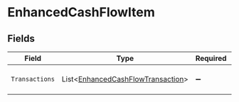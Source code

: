 # EnhancedCashFlowItem


## Fields

| Field                                                                                   | Type                                                                                    | Required                                                                                | Description                                                                             |
| --------------------------------------------------------------------------------------- | --------------------------------------------------------------------------------------- | --------------------------------------------------------------------------------------- | --------------------------------------------------------------------------------------- |
| `Transactions`                                                                          | List<[EnhancedCashFlowTransaction](../../models/shared/EnhancedCashFlowTransaction.md)> | :heavy_minus_sign:                                                                      | An array of transaction data.                                                           |